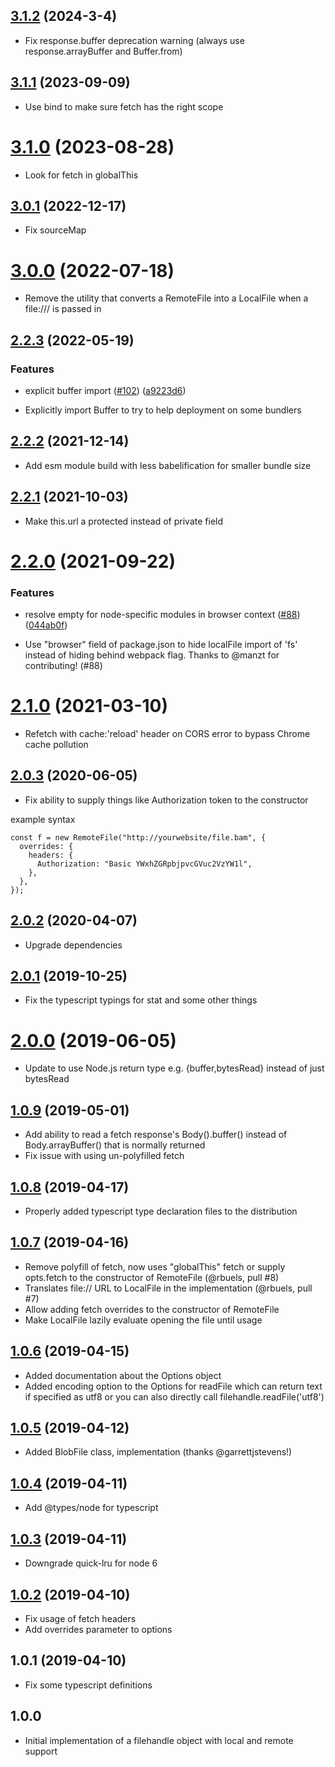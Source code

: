 ## [3.1.2](https://github.com/GMOD/generic-filehandle/compare/v3.1.1...v3.1.2) (2024-3-4)



- Fix response.buffer deprecation warning (always use response.arrayBuffer and Buffer.from)

## [3.1.1](https://github.com/GMOD/generic-filehandle/compare/v3.1.0...v3.1.1) (2023-09-09)

- Use bind to make sure fetch has the right scope

# [3.1.0](https://github.com/GMOD/generic-filehandle/compare/v3.0.1...v3.1.0) (2023-08-28)

- Look for fetch in globalThis

## [3.0.1](https://github.com/GMOD/generic-filehandle/compare/v3.0.0...v3.0.1) (2022-12-17)

- Fix sourceMap

# [3.0.0](https://github.com/GMOD/generic-filehandle/compare/v2.2.3...v3.0.0) (2022-07-18)

- Remove the utility that converts a RemoteFile into a LocalFile when a file:/// is passed in

## [2.2.3](https://github.com/GMOD/generic-filehandle/compare/v2.2.2...v2.2.3) (2022-05-19)

### Features

- explicit buffer import ([#102](https://github.com/GMOD/generic-filehandle/issues/102)) ([a9223d6](https://github.com/GMOD/generic-filehandle/commit/a9223d65c4f19c59e86c0959c0512f2f83fd6ab0))

* Explicitly import Buffer to try to help deployment on some bundlers

## [2.2.2](https://github.com/GMOD/generic-filehandle/compare/v2.2.1...v2.2.2) (2021-12-14)

- Add esm module build with less babelification for smaller bundle size

## [2.2.1](https://github.com/GMOD/generic-filehandle/compare/v2.2.0...v2.2.1) (2021-10-03)

- Make this.url a protected instead of private field

# [2.2.0](https://github.com/GMOD/generic-filehandle/compare/v2.1.0...v2.2.0) (2021-09-22)

### Features

- resolve empty for node-specific modules in browser context ([#88](https://github.com/GMOD/generic-filehandle/issues/88)) ([044ab0f](https://github.com/GMOD/generic-filehandle/commit/044ab0f581c6937f98e309855e50f5102c0a94e8))

* Use "browser" field of package.json to hide localFile import of 'fs' instead of hiding behind webpack flag. Thanks to @manzt for contributing! (#88)

# [2.1.0](https://github.com/GMOD/generic-filehandle/compare/v2.0.3...v2.1.0) (2021-03-10)

- Refetch with cache:'reload' header on CORS error to bypass Chrome cache pollution

## [2.0.3](https://github.com/GMOD/generic-filehandle/compare/v2.0.2...v2.0.3) (2020-06-05)

- Fix ability to supply things like Authorization token to the constructor

example syntax

```
const f = new RemoteFile("http://yourwebsite/file.bam", {
  overrides: {
    headers: {
      Authorization: "Basic YWxhZGRpbjpvcGVuc2VzYW1l",
    },
  },
});
```

## [2.0.2](https://github.com/GMOD/generic-filehandle/compare/v2.0.1...v2.0.2) (2020-04-07)

- Upgrade dependencies

## [2.0.1](https://github.com/GMOD/generic-filehandle/compare/v2.0.0...v2.0.1) (2019-10-25)

- Fix the typescript typings for stat and some other things

# [2.0.0](https://github.com/GMOD/generic-filehandle/compare/v1.0.9...v2.0.0) (2019-06-05)

- Update to use Node.js return type e.g. {buffer,bytesRead} instead of just bytesRead

## [1.0.9](https://github.com/GMOD/generic-filehandle/compare/v1.0.8...v1.0.9) (2019-05-01)

- Add ability to read a fetch response's Body().buffer() instead of Body.arrayBuffer() that is normally returned
- Fix issue with using un-polyfilled fetch

## [1.0.8](https://github.com/GMOD/generic-filehandle/compare/v1.0.7...v1.0.8) (2019-04-17)

- Properly added typescript type declaration files to the distribution

## [1.0.7](https://github.com/GMOD/generic-filehandle/compare/v1.0.6...v1.0.7) (2019-04-16)

- Remove polyfill of fetch, now uses "globalThis" fetch or supply opts.fetch to the constructor of RemoteFile (@rbuels, pull #8)
- Translates file:// URL to LocalFile in the implementation (@rbuels, pull #7)
- Allow adding fetch overrides to the constructor of RemoteFile
- Make LocalFile lazily evaluate opening the file until usage

## [1.0.6](https://github.com/GMOD/generic-filehandle/compare/v1.0.5...v1.0.6) (2019-04-15)

- Added documentation about the Options object
- Added encoding option to the Options for readFile which can return text if specified as utf8 or you can also directly call filehandle.readFile('utf8')

## [1.0.5](https://github.com/cmdcolin/generic-filehandle/compare/v1.0.4...v1.0.5) (2019-04-12)

- Added BlobFile class, implementation (thanks @garrettjstevens!)

## [1.0.4](https://github.com/cmdcolin/node-filehandle/compare/v1.0.2...v1.0.4) (2019-04-11)

- Add @types/node for typescript

## [1.0.3](https://github.com/cmdcolin/node-filehandle/compare/v1.0.2...v1.0.3) (2019-04-11)

- Downgrade quick-lru for node 6

## [1.0.2](https://github.com/cmdcolin/node-filehandle/compare/v1.0.1...v1.0.2) (2019-04-10)

- Fix usage of fetch headers
- Add overrides parameter to options

## 1.0.1 (2019-04-10)

- Fix some typescript definitions

## 1.0.0

- Initial implementation of a filehandle object with local and remote support
